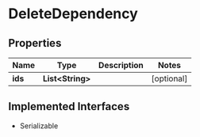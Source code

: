 

# DeleteDependency


## Properties

Name | Type | Description | Notes
------------ | ------------- | ------------- | -------------
**ids** | **List&lt;String&gt;** |  |  [optional]


## Implemented Interfaces

* Serializable


